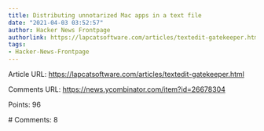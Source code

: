 ```yaml
---
title: Distributing unnotarized Mac apps in a text file
date: "2021-04-03 03:52:57"
author: Hacker News Frontpage
authorlink: https://lapcatsoftware.com/articles/textedit-gatekeeper.html
tags:
- Hacker-News-Frontpage
---
```


<p>Article URL: <a href="https://lapcatsoftware.com/articles/textedit-gatekeeper.html">https://lapcatsoftware.com/articles/textedit-gatekeeper.html</a></p>
<p>Comments URL: <a href="https://news.ycombinator.com/item?id=26678304">https://news.ycombinator.com/item?id=26678304</a></p>
<p>Points: 96</p>
<p># Comments: 8</p>
